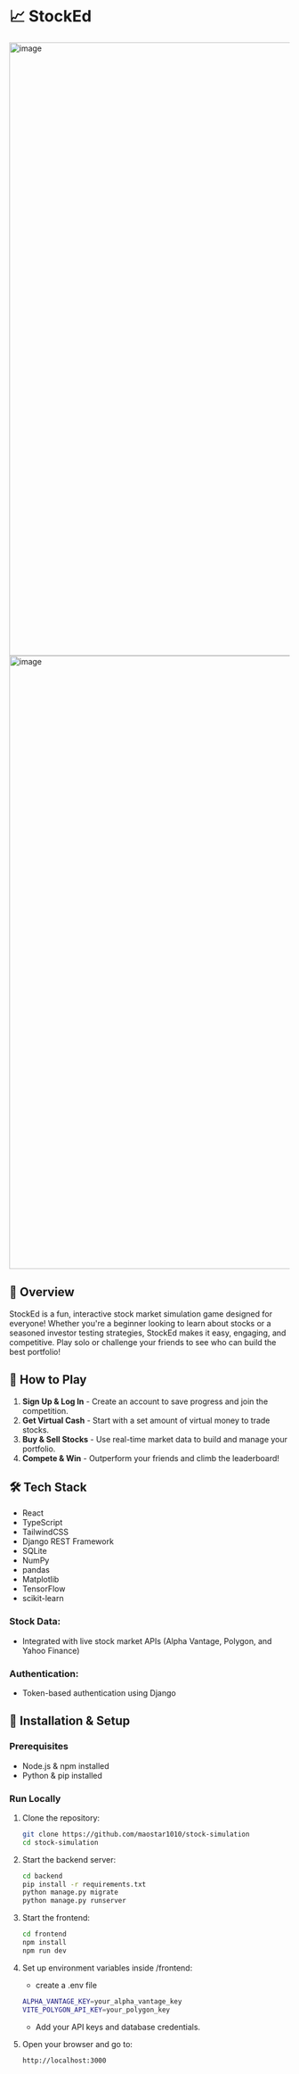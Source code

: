 # 📈 StockEd

<img width="1100" alt="image" src="https://github.com/user-attachments/assets/7a3548b4-d31c-49f9-b7f9-a73b44e8b2dd" />
<img width="1100" alt="image" src="https://github.com/user-attachments/assets/c4d81570-fbf4-4f1b-abe6-e94f75542834" />

## 🚀 Overview

StockEd is a fun, interactive stock market simulation game designed for everyone! Whether you're a beginner looking to learn about stocks or a seasoned investor testing strategies, StockEd makes it easy, engaging, and competitive. Play solo or challenge your friends to see who can build the best portfolio!

## 🎯 How to Play

1. **Sign Up & Log In** - Create an account to save progress and join the competition.
2. **Get Virtual Cash** - Start with a set amount of virtual money to trade stocks.
3. **Buy & Sell Stocks** - Use real-time market data to build and manage your portfolio.
4. **Compete & Win** - Outperform your friends and climb the leaderboard!

## 🛠 Tech Stack

- React
- TypeScript
- TailwindCSS
- Django REST Framework
- SQLite
- NumPy
- pandas
- Matplotlib
- TensorFlow
- scikit-learn

### Stock Data:

- Integrated with live stock market APIs (Alpha Vantage, Polygon, and Yahoo Finance)

### Authentication:

- Token-based authentication using Django

## 📌 Installation & Setup

### Prerequisites

- Node.js & npm installed
- Python & pip installed

### Run Locally

1. Clone the repository:

   ```bash
   git clone https://github.com/maostar1010/stock-simulation
   cd stock-simulation
   ```

2. Start the backend server:

   ```bash
   cd backend
   pip install -r requirements.txt
   python manage.py migrate
   python manage.py runserver
   ```

3. Start the frontend:

   ```bash
   cd frontend
   npm install
   npm run dev
   ```

4. Set up environment variables inside /frontend:

   - create a .env file

   ```bash
   ALPHA_VANTAGE_KEY=your_alpha_vantage_key
   VITE_POLYGON_API_KEY=your_polygon_key
   ```

   - Add your API keys and database credentials.

5. Open your browser and go to:
   ```
   http://localhost:3000
   ```

